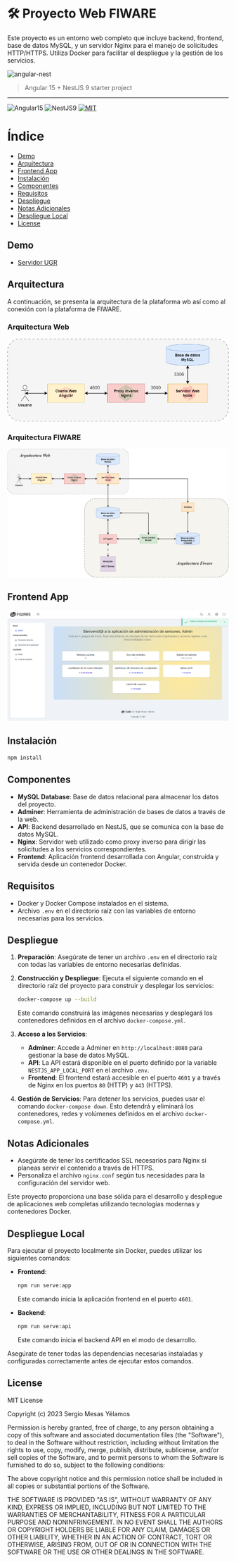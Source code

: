 # :hammer_and_wrench: Proyecto Web FIWARE

Este proyecto es un entorno web completo que incluye backend, frontend, base de datos MySQL, y un servidor Nginx para el manejo de solicitudes HTTP/HTTPS. Utiliza Docker para facilitar el despliegue y la gestión de los servicios.

![angular-nest](https://user-images.githubusercontent.com/7531596/82949797-813e0600-9fa4-11ea-8eaa-3101c3f0b092.png)
> Angular 15 + NestJS 9 starter project  

<hr />

![Angular15](https://img.shields.io/badge/Angular-15-brightgreen)
![NestJS9](https://img.shields.io/badge/NestJS-9-brightgreen)
[![MIT](https://img.shields.io/packagist/l/doctrine/orm.svg)]()


# Índice

  - [Demo](#demo)
  - [Arquitectura](#arquitectura)
  - [Frontend App](#frontend-app)
  - [Instalación](#instalación)
  - [Componentes](#componentes)
  - [Requisitos](#requisitos)
  - [Despliegue](#despliegue)
  - [Notas Adicionales](#notas-adicionales)
  - [Despliegue Local](#despliegue-local)
  - [License](#license)

## Demo
- [Servidor UGR](https://amaltea.ugr.es/mifiware-tfm/auth/login)

## Arquitectura

A continuación, se presenta la arquitectura de la plataforma wb así como al conexión con la plataforma de FIWARE.

### Arquitectura Web

![image](cdn/images/arquitectura.png)

### Arquitectura FIWARE

![image](cdn/images/arquitectura-fiware.png)

## Frontend App

![image](cdn/images/home.png)

## Instalación

```bash
npm install
```

## Componentes

- **MySQL Database**: Base de datos relacional para almacenar los datos del proyecto.
- **Adminer**: Herramienta de administración de bases de datos a través de la web.
- **API**: Backend desarrollado en NestJS, que se comunica con la base de datos MySQL.
- **Nginx**: Servidor web utilizado como proxy inverso para dirigir las solicitudes a los servicios correspondientes.
- **Frontend**: Aplicación frontend desarrollada con Angular, construida y servida desde un contenedor Docker.

## Requisitos

- Docker y Docker Compose instalados en el sistema.
- Archivo `.env` en el directorio raíz con las variables de entorno necesarias para los servicios.

## Despliegue

1. **Preparación**: Asegúrate de tener un archivo `.env` en el directorio raíz con todas las variables de entorno necesarias definidas.

2. **Construcción y Despliegue**: Ejecuta el siguiente comando en el directorio raíz del proyecto para construir y desplegar los servicios:

    ```bash
    docker-compose up --build
    ```

    Este comando construirá las imágenes necesarias y desplegará los contenedores definidos en el archivo `docker-compose.yml`.

3. **Acceso a los Servicios**:
    - **Adminer**: Accede a Adminer en `http://localhost:8080` para gestionar la base de datos MySQL.
    - **API**: La API estará disponible en el puerto definido por la variable `NESTJS_APP_LOCAL_PORT` en el archivo `.env`.
    - **Frontend**: El frontend estará accesible en el puerto `4601` y a través de Nginx en los puertos `80` (HTTP) y `443` (HTTPS).

4. **Gestión de Servicios**: Para detener los servicios, puedes usar el comando `docker-compose down`. Esto detendrá y eliminará los contenedores, redes y volúmenes definidos en el archivo `docker-compose.yml`.

## Notas Adicionales

- Asegúrate de tener los certificados SSL necesarios para Nginx si planeas servir el contenido a través de HTTPS.
- Personaliza el archivo `nginx.conf` según tus necesidades para la configuración del servidor web.

Este proyecto proporciona una base sólida para el desarrollo y despliegue de aplicaciones web completas utilizando tecnologías modernas y contenedores Docker.

## Despliegue Local

Para ejecutar el proyecto localmente sin Docker, puedes utilizar los siguientes comandos:

- **Frontend**:
    ```bash
    npm run serve:app
    ```
    Este comando inicia la aplicación frontend en el puerto `4601`.

- **Backend**:
    ```bash
    npm run serve:api
    ```
    Este comando inicia el backend API en el modo de desarrollo.

Asegúrate de tener todas las dependencias necesarias instaladas y configuradas correctamente antes de ejecutar estos comandos.

## License
MIT License

Copyright (c) 2023 Sergio Mesas Yélamos

Permission is hereby granted, free of charge, to any person obtaining a copy
of this software and associated documentation files (the "Software"), to deal
in the Software without restriction, including without limitation the rights
to use, copy, modify, merge, publish, distribute, sublicense, and/or sell
copies of the Software, and to permit persons to whom the Software is
furnished to do so, subject to the following conditions:

The above copyright notice and this permission notice shall be included in all
copies or substantial portions of the Software.

THE SOFTWARE IS PROVIDED "AS IS", WITHOUT WARRANTY OF ANY KIND, EXPRESS OR
IMPLIED, INCLUDING BUT NOT LIMITED TO THE WARRANTIES OF MERCHANTABILITY,
FITNESS FOR A PARTICULAR PURPOSE AND NONINFRINGEMENT. IN NO EVENT SHALL THE
AUTHORS OR COPYRIGHT HOLDERS BE LIABLE FOR ANY CLAIM, DAMAGES OR OTHER
LIABILITY, WHETHER IN AN ACTION OF CONTRACT, TORT OR OTHERWISE, ARISING FROM,
OUT OF OR IN CONNECTION WITH THE SOFTWARE OR THE USE OR OTHER DEALINGS IN THE
SOFTWARE.
